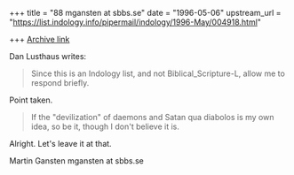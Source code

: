 +++
title = "88 mgansten at sbbs.se"
date = "1996-05-06"
upstream_url = "https://list.indology.info/pipermail/indology/1996-May/004918.html"

+++
[Archive link](https://list.indology.info/pipermail/indology/1996-May/004918.html)

Dan Lusthaus writes:

>Since this is an Indology list, and not Biblical_Scripture-L, allow me to
>respond briefly.

Point taken.

>If the "devilization" of daemons and Satan qua diabolos is my own idea, so
>be it, though I don't believe it is.

Alright. Let's leave it at that.

Martin Gansten
mgansten at sbbs.se





